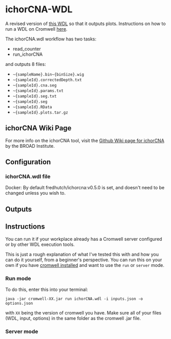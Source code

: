 # ichorCNA-WDL
A revised version of [this WDL](https://github.com/GavinHaLab/wdl-repo/tree/main/processes/ichorCNA) so that it outputs plots.
Instructions on how to run a WDL on Cromwell [here](#instructions).

The ichorCNA.wdl workflow has two tasks:
- read_counter
- run_ichorCNA

and outputs 8 files:
- `~{sampleName}.bin~{binSize}.wig`
- `~{sampleId}.correctedDepth.txt`
- `~{sampleId}.cna.seg`
- `~{sampleId}.params.txt`
- `~{sampleId}.seg.txt`
- `~{sampleId}.seg`
- `~{sampleId}.RData`
- `~{sampleId}.plots.tar.gz`

## ichorCNA Wiki Page
For more info on the ichorCNA tool, visit the [Github Wiki page for ichorCNA](https://github.com/broadinstitute/ichorCNA/wiki) by the BROAD Institute.

## Configuration
### ichorCNA.wdl file
Docker: By default fredhutch/ichorcna:v0.5.0 is set, and doesn't need to be changed unless you wish to.


## Outputs


## Instructions
You can run it if your workplace already has a Cromwell server configured or by other WDL execution tools.

This is just a rough explanation of what I've tested this with and how you can do it yourself, from a beginner's perspective.
You can run this on your own if you have [cromwell installed](https://github.com/broadinstitute/cromwell/releases/tag/85) and want to use the `run` or `server` mode.

### Run mode
To do this, enter this into your terminal:

    java -jar cromwell-XX.jar run ichorCNA.wdl -i inputs.json -o options.json

with `XX` being the version of cromwell you have. Make sure all of your files (WDL, input, options) in the same folder as the cromwell .jar file.

### Server mode
